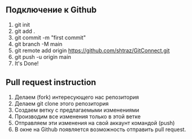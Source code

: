 ## Подключение к Github
1. git init
2. git add .
3. git commit -m "first commit"
4. git branch -M main
5. git remote add origin https://github.com/shtraz/GitConnect.git
6. git push -u origin main
7. It's Done!

## Pull request instruction

1. Делаем (fork) интересующего нас репозитория
2. Делаем git clone этого репозитория
3. Создаем ветку с предлагаемыми изменениями 
4. Производим все изменения только в этой ветке
5. Отправляем эти изменения на свой аккаунт командой (push)
6. В окне на Github появляется возможность отправить pull request.